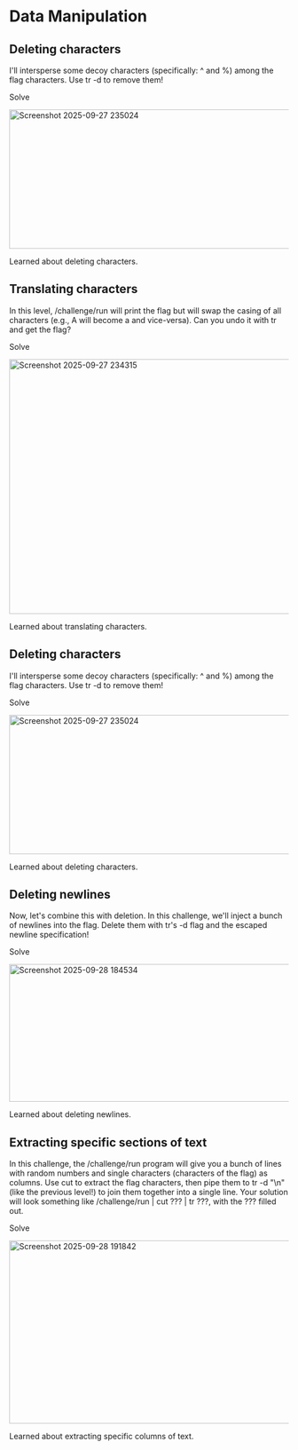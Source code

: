 # Data Manipulation
## Deleting characters
I'll intersperse some decoy characters (specifically: ^ and %) among the flag characters. Use tr -d to remove them!

Solve

<img width="1082" height="251" alt="Screenshot 2025-09-27 235024" src="https://github.com/user-attachments/assets/c1ec918a-c5e0-4b19-8650-366853e08e62" />

Learned about deleting characters.

## Translating characters
In this level, /challenge/run will print the flag but will swap the casing of all characters (e.g., A will become a and vice-versa). Can you undo it with tr and get the flag?

Solve

<img width="1782" height="459" alt="Screenshot 2025-09-27 234315" src="https://github.com/user-attachments/assets/cb6d112d-6eb9-43ef-8c4f-c6025b46ca6e" />

Learned about translating characters.

## Deleting characters

I'll intersperse some decoy characters (specifically: ^ and %) among the flag characters. Use tr -d to remove them!

Solve

<img width="1082" height="251" alt="Screenshot 2025-09-27 235024" src="https://github.com/user-attachments/assets/50d235a5-e897-4c1e-9c98-c4e25b9eee07" />

Learned about deleting characters.

## Deleting newlines
Now, let's combine this with deletion. In this challenge, we'll inject a bunch of newlines into the flag. Delete them with tr's -d flag and the escaped newline specification!

Solve

<img width="1525" height="248" alt="Screenshot 2025-09-28 184534" src="https://github.com/user-attachments/assets/b56739d3-205c-4393-94ee-47fa2a0e48c7" />

Learned about deleting newlines.

## Extracting specific sections of text
In this challenge, the /challenge/run program will give you a bunch of lines with random numbers and single characters (characters of the flag) as columns. Use cut to extract the flag characters, then pipe them to tr -d "\n" (like the previous level!) to join them together into a single line. Your solution will look something like /challenge/run | cut ??? | tr ???, with the ??? filled out.

Solve

<img width="1497" height="330" alt="Screenshot 2025-09-28 191842" src="https://github.com/user-attachments/assets/0b6e8399-9c96-4c67-8f01-fc29542bd85e" />

Learned about extracting specific columns of text.

